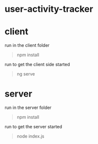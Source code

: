 # user-activity-tracker

# client

run in the client folder
>npm install

run to get the client side started
>ng serve

# server
run in the server folder
>npm install

run to get the server started
>node index.js
